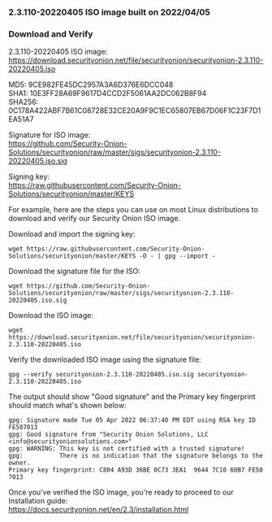 ### 2.3.110-20220405 ISO image built on 2022/04/05



### Download and Verify

2.3.110-20220405 ISO image:  
https://download.securityonion.net/file/securityonion/securityonion-2.3.110-20220405.iso

MD5: 9CE982FE45DC2957A3A6D376E6DCC048  
SHA1: 10E3FF28A69F9617D4CCD2F5061AA2DC062B8F94  
SHA256: 0C178A422ABF7B61C08728E32CE20A9F9C1EC65807EB67D06F1C23F7D1EA51A7 

Signature for ISO image:  
https://github.com/Security-Onion-Solutions/securityonion/raw/master/sigs/securityonion-2.3.110-20220405.iso.sig

Signing key:  
https://raw.githubusercontent.com/Security-Onion-Solutions/securityonion/master/KEYS  

For example, here are the steps you can use on most Linux distributions to download and verify our Security Onion ISO image.

Download and import the signing key:  
```
wget https://raw.githubusercontent.com/Security-Onion-Solutions/securityonion/master/KEYS -O - | gpg --import -  
```

Download the signature file for the ISO:  
```
wget https://github.com/Security-Onion-Solutions/securityonion/raw/master/sigs/securityonion-2.3.110-20220405.iso.sig
```

Download the ISO image:  
```
wget https://download.securityonion.net/file/securityonion/securityonion-2.3.110-20220405.iso
```

Verify the downloaded ISO image using the signature file:  
```
gpg --verify securityonion-2.3.110-20220405.iso.sig securityonion-2.3.110-20220405.iso
```

The output should show "Good signature" and the Primary key fingerprint should match what's shown below:
```
gpg: Signature made Tue 05 Apr 2022 06:37:40 PM EDT using RSA key ID FE507013
gpg: Good signature from "Security Onion Solutions, LLC <info@securityonionsolutions.com>"
gpg: WARNING: This key is not certified with a trusted signature!
gpg:          There is no indication that the signature belongs to the owner.
Primary key fingerprint: C804 A93D 36BE 0C73 3EA1  9644 7C10 60B7 FE50 7013
```

Once you've verified the ISO image, you're ready to proceed to our Installation guide:  
https://docs.securityonion.net/en/2.3/installation.html
